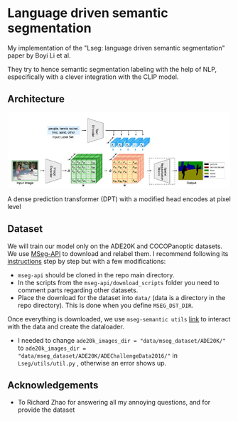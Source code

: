 # Language driven semantic segmentation

My implementation of the "Lseg: language driven semantic segmentation" paper by Boyi Li et al.

They try to hence semantic segmentation labeling with the help of NLP, especifically with a clever integration with the CLIP model.  

## Architecture

<p align="center">
<img src="readme_images/lseg_architecture.jpg" width="500"/>
</p>

A dense prediction transformer (DPT) with a modified head encodes at pixel level 



## Dataset 
We will train our model only on the ADE20K and COCOPanoptic datasets. We use [MSeg-API](https://github.com/mseg-dataset/mseg-api/tree/master) to download and relabel them. I recommend following its [instructions](https://github.com/mseg-dataset/mseg-api/blob/master/download_scripts/README.md) step by step but with a few modifications:

- `mseg-api` should be cloned in the repo main directory.   
- In the scripts from the `mseg-api/download_scripts` folder you need to comment parts regarding other datasets.
- Place the download for the dataset into `data/` (data is a directory in the repo directory). This is done when you define `MSEG_DST_DIR`. 

Once everything is downloaded, we use `mseg-semantic utils` [link](https://github.com/mseg-dataset/mseg-semantic/blob/master/mseg_semantic/utils/dataset.py) to interact with the data and create the dataloader. 

- I needed to change `ade20k_images_dir = "data/mseg_dataset/ADE20K/"` to `ade20k_images_dir = "data/mseg_dataset/ADE20K/ADEChallengeData2016/"` in `Lseg/utils/util.py` , otherwise an error shows up. 

<!-- 
### Training the dense prediction transformer (DPT)

### Training Lseg -->

## Acknowledgements
- To Richard Zhao for answering all my annoying questions, and for provide the dataset